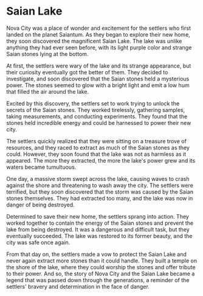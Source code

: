 # Saian Lake

Nova City was a place of wonder and excitement for the settlers who first landed on the planet Saiantum. As they began to explore their new home, they soon discovered the magnificent Saian Lake. The lake was unlike anything they had ever seen before, with its light purple color and strange Saian stones lying at the bottom.

At first, the settlers were wary of the lake and its strange appearance, but their curiosity eventually got the better of them. They decided to investigate, and soon discovered that the Saian stones held a mysterious power. The stones seemed to glow with a bright light and emit a low hum that filled the air around the lake.

Excited by this discovery, the settlers set to work trying to unlock the secrets of the Saian stones. They worked tirelessly, gathering samples, taking measurements, and conducting experiments. They found that the stones held incredible energy and could be harnessed to power their new city.

The settlers quickly realized that they were sitting on a treasure trove of resources, and they raced to extract as much of the Saian stones as they could. However, they soon found that the lake was not as harmless as it appeared. The more they extracted, the more the lake's power grew and its waters became tumultuous.

One day, a massive storm swept across the lake, causing waves to crash against the shore and threatening to wash away the city. The settlers were terrified, but they soon discovered that the storm was caused by the Saian stones themselves. They had extracted too many, and the lake was now in danger of being destroyed.

Determined to save their new home, the settlers sprang into action. They worked together to contain the energy of the Saian stones and prevent the lake from being destroyed. It was a dangerous and difficult task, but they eventually succeeded. The lake was restored to its former beauty, and the city was safe once again.

From that day on, the settlers made a vow to protect the Saian Lake and never again extract more stones than it could handle. They built a temple on the shore of the lake, where they could worship the stones and offer tribute to their power. And so, the story of Nova City and the Saian Lake became a legend that was passed down through the generations, a reminder of the settlers' bravery and determination in the face of danger.
